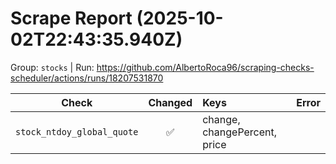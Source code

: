 # Scrape Report (2025-10-02T22:43:35.940Z)

Group: `stocks`  |  Run: https://github.com/AlbertoRoca96/scraping-checks-scheduler/actions/runs/18207531870

| Check | Changed | Keys | Error |
|---|:---:|:--|:--|
| `stock_ntdoy_global_quote` | ✅ | change, changePercent, price |  |
